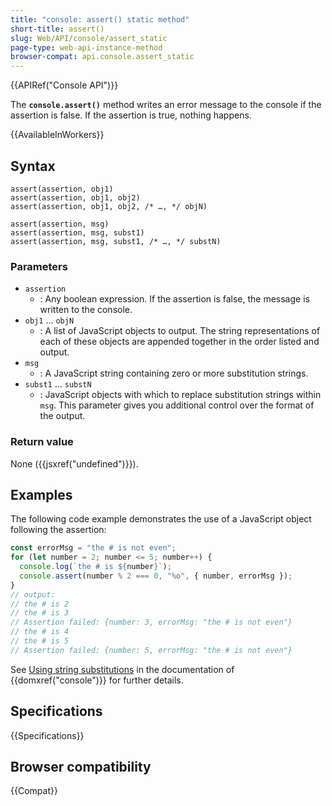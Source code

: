 ```yaml
---
title: "console: assert() static method"
short-title: assert()
slug: Web/API/console/assert_static
page-type: web-api-instance-method
browser-compat: api.console.assert_static
---
```


{{APIRef("Console API")}}

The **`console.assert()`** method writes an error message to
the console if the assertion is false. If the assertion is true, nothing happens.

{{AvailableInWorkers}}

## Syntax

```js-nolint
assert(assertion, obj1)
assert(assertion, obj1, obj2)
assert(assertion, obj1, obj2, /* …, */ objN)

assert(assertion, msg)
assert(assertion, msg, subst1)
assert(assertion, msg, subst1, /* …, */ substN)
```

### Parameters

- `assertion`
  - : Any boolean expression. If the assertion is false, the message is written to the
    console.
- `obj1` … `objN`
  - : A list of JavaScript objects to output. The string representations of each of these
    objects are appended together in the order listed and output.
- `msg`
  - : A JavaScript string containing zero or more substitution strings.
- `subst1` … `substN`
  - : JavaScript objects with which to replace substitution strings within
    `msg`. This parameter gives you additional control over the format of the
    output.

### Return value

None ({{jsxref("undefined")}}).

## Examples

The following code example demonstrates the use of a JavaScript object following the
assertion:

```js
const errorMsg = "the # is not even";
for (let number = 2; number <= 5; number++) {
  console.log(`the # is ${number}`);
  console.assert(number % 2 === 0, "%o", { number, errorMsg });
}
// output:
// the # is 2
// the # is 3
// Assertion failed: {number: 3, errorMsg: "the # is not even"}
// the # is 4
// the # is 5
// Assertion failed: {number: 5, errorMsg: "the # is not even"}
```

See [Using string substitutions](/en-US/docs/Web/API/console#using_string_substitutions) in the documentation of {{domxref("console")}} for further
details.

## Specifications

{{Specifications}}

## Browser compatibility

{{Compat}}
